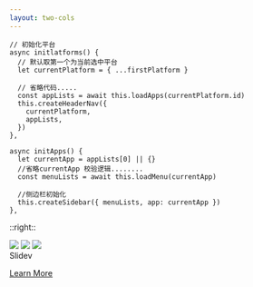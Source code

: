 ```yaml
---
layout: two-cols
---
```




```js{all|7}
// 初始化平台
async initlatforms() { 
  // 默认取第一个为当前选中平台
  let currentPlatform = { ...firstPlatform } 

  // 省略代码..... 
  const appLists = await this.loadApps(currentPlatform.id)
  this.createHeaderNav({
    currentPlatform,
    appLists,
  })
},
```

```js{all|4|7}
async initApps() {
  let currentApp = appLists[0] || {}
  //省略currentApp 校验逻辑........
  const menuLists = await this.loadMenu(currentApp)

  //侧边栏初始化
  this.createSidebar({ menuLists, app: currentApp })
},
```
::right::




<div class="w-60 relative mt-6">
  <div class="relative w-40 h-40">
    <img
      v-motion
      :initial="{ x: 800, y: -100, scale: 1.5, rotate: -50 }"
      :enter="final"
      class="absolute top-0 left-0 right-0 bottom-0"
      src="https://sli.dev/logo-square.png"
    />
    <img
      v-motion
      :initial="{ y: 500, x: -100, scale: 2 }"
      :enter="final"
      class="absolute top-0 left-0 right-0 bottom-0"
      src="https://sli.dev/logo-circle.png"
    />
    <img
      v-motion
      :initial="{ x: 600, y: 400, scale: 2, rotate: 100 }"
      :enter="final"
      class="absolute top-0 left-0 right-0 bottom-0"
      src="https://sli.dev/logo-triangle.png"
    />
  </div>

  <div
    class="text-5xl absolute top-14 left-40 text-[#2B90B6] -z-1"
    v-motion
    :initial="{ x: -80, opacity: 0}"
    :enter="{ x: 0, opacity: 1, transition: { delay: 2000, duration: 1000 } }">
    Slidev
  </div>
</div>

<!-- vue script setup scripts can be directly used in markdown, and will only affects current page -->
<script setup lang="ts">
const final = {
  x: 0,
  y: 0,
  rotate: 0,
  scale: 1,
  transition: {
    type: 'spring',
    damping: 10,
    stiffness: 20,
    mass: 2
  }
}
</script>

<div
  v-motion
  :initial="{ x:35, y: 40, opacity: 0}"
  :enter="{ y: 0, opacity: 1, transition: { delay: 3500 } }">

[Learn More](https://sli.dev/guide/animations.html#motion)

</div>

<!--
总结：广义上看iframe是一种微前端方案，相当于在浏览器内又嵌入了一个小的浏览器
Admin利用这种方式，用较低开发成本完成了初始的微前端架构
admin将每个页面，而不是每个子系统放入iframe中，这就从性能、交互等方面埋下了隐患
-->